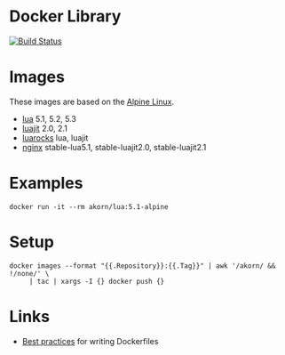 # Docker Library

[![Build Status](https://travis-ci.org/akornatskyy/docker-library.svg?branch=master)](https://travis-ci.org/akornatskyy/docker-library)

# Images

These images are based on the [Alpine Linux](https://alpinelinux.org/).
- [lua](https://hub.docker.com/r/akorn/lua/) 5.1, 5.2, 5.3
- [luajit](https://hub.docker.com/r/akorn/luajit/) 2.0, 2.1
- [luarocks](https://hub.docker.com/r/akorn/luarocks/) lua, luajit
- [nginx](https://hub.docker.com/r/akorn/nginx/) stable-lua5.1, stable-luajit2.0, stable-luajit2.1

# Examples

```
docker run -it --rm akorn/lua:5.1-alpine
```

# Setup

```
docker images --format "{{.Repository}}:{{.Tag}}" | awk '/akorn/ && !/none/' \
     | tac | xargs -I {} docker push {}
```

# Links

- [Best practices](https://docs.docker.com/engine/userguide/eng-image/dockerfile_best-practices/) for writing Dockerfiles
